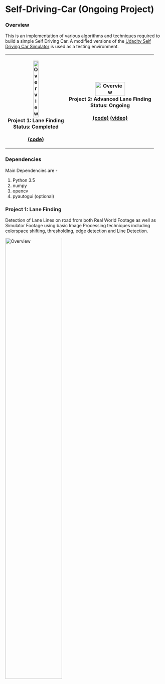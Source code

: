# Self-Driving-Car (Ongoing Project)

### Overview
This is an implementation of various algorithms and techniques required to build a simple Self Driving Car. A modified versions of the <a href="https://github.com/udacity/self-driving-car-sim">Udacity Self Driving Car Simulator</a> is used as a testing environment.

<table style="width:100%">
  <tr>
    <th>
      <p align="center">
           <a href="#"><img src="./P1_Lane_Finder/Results/output_video.gif" alt="Overview" width="30%" height="30%"></a>
           <br>Project 1: Lane Finding
           <br>Status: Completed<br>
           <br><a href="./P1_Lane_Finder" name="p1_code">(code)</a>
      </p>
    </th>
    <th><p align="center">
           <a href="#"><img src="#" alt="Overview" width="60%" height="60%"></a>
           <br>Project 2: Advanced Lane Finding
           <br>Status: Ongoing<br>
           <br><a href="./P2_Advanced_Lane_Finder" name="p2_code">(code)</a>
           <a href="#" name="p2_code">(video)</a>
        </p>
    </th>
</table>

### Dependencies

Main Dependencies are -
<ol>
  <li>Python 3.5</li>
  <li>numpy</li>
  <li>opencv</li>
  <li>pyautogui (optional)</li>
</ol>

### Project 1: Lane Finding
Detection of Lane Lines on road from both Real World Footage as well as Simulator Footage using basic Image Processing techniques including colorspace shifting, thresholding, edge detection and Line Detection.

<img src="./P1_Lane_Finder/Results/output_video.gif" alt="Overview" width="60%" height="60%">
